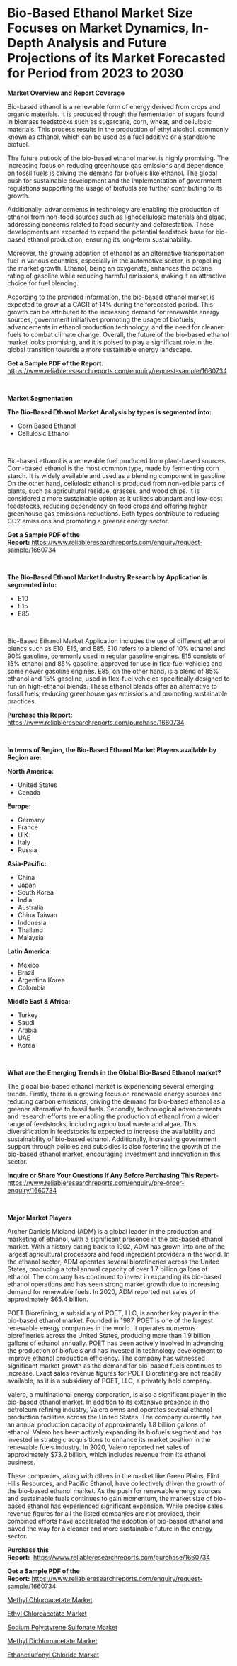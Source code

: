 <p><h1>Bio-Based Ethanol Market Size Focuses on Market Dynamics, In-Depth Analysis and Future Projections of its Market Forecasted for Period from 2023 to 2030</h1></p><p><strong>Market Overview and Report Coverage</strong></p>
<p><p>Bio-based ethanol is a renewable form of energy derived from crops and organic materials. It is produced through the fermentation of sugars found in biomass feedstocks such as sugarcane, corn, wheat, and cellulosic materials. This process results in the production of ethyl alcohol, commonly known as ethanol, which can be used as a fuel additive or a standalone biofuel.</p><p>The future outlook of the bio-based ethanol market is highly promising. The increasing focus on reducing greenhouse gas emissions and dependence on fossil fuels is driving the demand for biofuels like ethanol. The global push for sustainable development and the implementation of government regulations supporting the usage of biofuels are further contributing to its growth.</p><p>Additionally, advancements in technology are enabling the production of ethanol from non-food sources such as lignocellulosic materials and algae, addressing concerns related to food security and deforestation. These developments are expected to expand the potential feedstock base for bio-based ethanol production, ensuring its long-term sustainability.</p><p>Moreover, the growing adoption of ethanol as an alternative transportation fuel in various countries, especially in the automotive sector, is propelling the market growth. Ethanol, being an oxygenate, enhances the octane rating of gasoline while reducing harmful emissions, making it an attractive choice for fuel blending.</p><p>According to the provided information, the bio-based ethanol market is expected to grow at a CAGR of 14% during the forecasted period. This growth can be attributed to the increasing demand for renewable energy sources, government initiatives promoting the usage of biofuels, advancements in ethanol production technology, and the need for cleaner fuels to combat climate change. Overall, the future of the bio-based ethanol market looks promising, and it is poised to play a significant role in the global transition towards a more sustainable energy landscape.</p></p>
<p><strong>Get a Sample PDF of the Report:</strong> <a href="https://www.reliableresearchreports.com/enquiry/request-sample/1660734">https://www.reliableresearchreports.com/enquiry/request-sample/1660734</a></p>
<p>&nbsp;</p>
<p><strong>Market Segmentation</strong></p>
<p><strong>The Bio-Based Ethanol Market Analysis by types is segmented into:</strong></p>
<p><ul><li>Corn Based Ethanol</li><li>Cellulosic Ethanol</li></ul></p>
<p>&nbsp;</p>
<p><p>Bio-based ethanol is a renewable fuel produced from plant-based sources. Corn-based ethanol is the most common type, made by fermenting corn starch. It is widely available and used as a blending component in gasoline. On the other hand, cellulosic ethanol is produced from non-edible parts of plants, such as agricultural residue, grasses, and wood chips. It is considered a more sustainable option as it utilizes abundant and low-cost feedstocks, reducing dependency on food crops and offering higher greenhouse gas emissions reductions. Both types contribute to reducing CO2 emissions and promoting a greener energy sector.</p></p>
<p><strong>Get a Sample PDF of the Report:</strong>&nbsp;<a href="https://www.reliableresearchreports.com/enquiry/request-sample/1660734">https://www.reliableresearchreports.com/enquiry/request-sample/1660734</a></p>
<p>&nbsp;</p>
<p><strong>The Bio-Based Ethanol Market Industry Research by Application is segmented into:</strong></p>
<p><ul><li>E10</li><li>E15</li><li>E85</li></ul></p>
<p>&nbsp;</p>
<p><p>Bio-Based Ethanol Market Application includes the use of different ethanol blends such as E10, E15, and E85. E10 refers to a blend of 10% ethanol and 90% gasoline, commonly used in regular gasoline engines. E15 consists of 15% ethanol and 85% gasoline, approved for use in flex-fuel vehicles and some newer gasoline engines. E85, on the other hand, is a blend of 85% ethanol and 15% gasoline, used in flex-fuel vehicles specifically designed to run on high-ethanol blends. These ethanol blends offer an alternative to fossil fuels, reducing greenhouse gas emissions and promoting sustainable practices.</p></p>
<p><strong>Purchase this Report:</strong>&nbsp; <a href="https://www.reliableresearchreports.com/purchase/1660734">https://www.reliableresearchreports.com/purchase/1660734</a></p>
<p>&nbsp;</p>
<p><strong>In terms of Region, the Bio-Based Ethanol Market Players available by Region are:</strong></p>
<p>
    <p> <strong> North America: </strong>
        <ul>
            <li>United States</li>
            <li>Canada</li>
        </ul>
        </p> 
    <p> <strong> Europe: </strong>
        <ul>
            <li>Germany</li>
            <li>France</li>
            <li>U.K.</li>
            <li>Italy</li>
            <li>Russia</li>
        </ul>
        </p> 
    <p> <strong> Asia-Pacific: </strong>
        <ul>
            <li>China</li>
            <li>Japan</li>
            <li>South Korea</li>
            <li>India</li>
            <li>Australia</li>
            <li>China Taiwan</li>
            <li>Indonesia</li>
            <li>Thailand</li>
            <li>Malaysia</li>
        </ul>
        </p> 
    <p> <strong> Latin America: </strong>
        <ul>
            <li>Mexico</li>
            <li>Brazil</li>
            <li>Argentina Korea</li>
            <li>Colombia</li>
        </ul>
        </p> 
    <p> <strong> Middle East & Africa: </strong>
        <ul>
            <li>Turkey</li>
            <li>Saudi</li>
            <li>Arabia</li>
            <li>UAE</li>
            <li>Korea</li>
        </ul>
    </p>
    </p>
<p>&nbsp;</p>
<p><strong>What are the Emerging Trends in the Global Bio-Based Ethanol market?</strong></p>
<p><p>The global bio-based ethanol market is experiencing several emerging trends. Firstly, there is a growing focus on renewable energy sources and reducing carbon emissions, driving the demand for bio-based ethanol as a greener alternative to fossil fuels. Secondly, technological advancements and research efforts are enabling the production of ethanol from a wider range of feedstocks, including agricultural waste and algae. This diversification in feedstocks is expected to increase the availability and sustainability of bio-based ethanol. Additionally, increasing government support through policies and subsidies is also fostering the growth of the bio-based ethanol market, encouraging investment and innovation in this sector.</p></p>
<p><strong>Inquire or Share Your Questions If Any Before Purchasing This Report</strong>- <a href="https://www.reliableresearchreports.com/enquiry/pre-order-enquiry/1660734">https://www.reliableresearchreports.com/enquiry/pre-order-enquiry/1660734</a></p>
<p>&nbsp;</p>
<p><strong>Major Market Players</strong></p>
<p><p>Archer Daniels Midland (ADM) is a global leader in the production and marketing of ethanol, with a significant presence in the bio-based ethanol market. With a history dating back to 1902, ADM has grown into one of the largest agricultural processors and food ingredient providers in the world. In the ethanol sector, ADM operates several biorefineries across the United States, producing a total annual capacity of over 1.7 billion gallons of ethanol. The company has continued to invest in expanding its bio-based ethanol operations and has seen strong market growth due to increasing demand for renewable fuels. In 2020, ADM reported net sales of approximately $65.4 billion.</p><p>POET Biorefining, a subsidiary of POET, LLC, is another key player in the bio-based ethanol market. Founded in 1987, POET is one of the largest renewable energy companies in the world. It operates numerous biorefineries across the United States, producing more than 1.9 billion gallons of ethanol annually. POET has been actively involved in advancing the production of biofuels and has invested in technology development to improve ethanol production efficiency. The company has witnessed significant market growth as the demand for bio-based fuels continues to increase. Exact sales revenue figures for POET Biorefining are not readily available, as it is a subsidiary of POET, LLC, a privately held company.</p><p>Valero, a multinational energy corporation, is also a significant player in the bio-based ethanol market. In addition to its extensive presence in the petroleum refining industry, Valero owns and operates several ethanol production facilities across the United States. The company currently has an annual production capacity of approximately 1.8 billion gallons of ethanol. Valero has been actively expanding its biofuels segment and has invested in strategic acquisitions to enhance its market position in the renewable fuels industry. In 2020, Valero reported net sales of approximately $73.2 billion, which includes revenue from its ethanol business.</p><p>These companies, along with others in the market like Green Plains, Flint Hills Resources, and Pacific Ethanol, have collectively driven the growth of the bio-based ethanol market. As the push for renewable energy sources and sustainable fuels continues to gain momentum, the market size of bio-based ethanol has experienced significant expansion. While precise sales revenue figures for all the listed companies are not provided, their combined efforts have accelerated the adoption of bio-based ethanol and paved the way for a cleaner and more sustainable future in the energy sector.</p></p>
<p><strong>Purchase this Report:</strong>&nbsp;&nbsp;<a href="https://www.reliableresearchreports.com/purchase/1660734">https://www.reliableresearchreports.com/purchase/1660734</a></p>
<p></p>
<p><strong>Get a Sample PDF of the Report:</strong>&nbsp;<a href="https://www.reliableresearchreports.com/enquiry/request-sample/1660734">https://www.reliableresearchreports.com/enquiry/request-sample/1660734</a></p>
<p><p><a href="https://medium.com/@royross51/methyl-chloroacetate-market-analysis-and-sze-forecasted-for-period-from-2023-to-2030-62cbbf64606a">Methyl Chloroacetate Market</a></p><p><a href="https://medium.com/@nicholasgarcia1914/ethyl-chloroacetate-market-analysis-and-sze-forecasted-for-period-from-2023-to-2030-0de9133fcc29">Ethyl Chloroacetate Market</a></p><p><a href="https://medium.com/@frankpeters35/sodium-polystyrene-sulfonate-market-analysis-and-sze-forecasted-for-period-from-2023-to-2030-56800eb0c9b3">Sodium Polystyrene Sulfonate Market</a></p><p><a href="https://medium.com/@henrywheeler53/methyl-dichloroacetate-market-share-evolution-and-market-growth-trends-2023-2030-6ed49ff7df10">Methyl Dichloroacetate Market</a></p><p><a href="https://medium.com/@timothychapman46/analyzing-ethanesulfonyl-chloride-market-global-industry-perspective-and-forecast-2023-to-2030-16b543f91be5">Ethanesulfonyl Chloride Market</a></p></p>